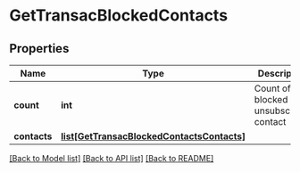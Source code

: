 # GetTransacBlockedContacts

## Properties
Name | Type | Description | Notes
------------ | ------------- | ------------- | -------------
**count** | **int** | Count of blocked or unsubscribed contact | [optional] 
**contacts** | [**list[GetTransacBlockedContactsContacts]**](GetTransacBlockedContactsContacts.md) |  | [optional] 

[[Back to Model list]](../README.md#documentation-for-models) [[Back to API list]](../README.md#documentation-for-api-endpoints) [[Back to README]](../README.md)


